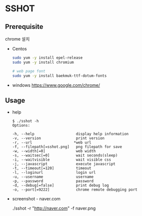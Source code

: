 # SSHOT

## Prerequisite

chrome 설치

* Centos
    ```bash
    sudo yum -y install epel-release
    sudo yum -y install chromium

    # web page font
    sudo yum -y install baekmuk-ttf-dotum-fonts
    ```

* windows
   <https://www.google.com/chrome/>

## Usage

* help

    ```text
    $ ./sshot -h
    Options:

    -h, --help                   display help information
    -v, --version                print version
    -r, --url                   *web url
    -f, --filepath[=sshot.png]   png filepath for save
    -w, --width[=0]              web width
    -s, --waitsec[=0]            wait seconds(sleep)
    -i, --waitvisible            wait visible css
    -j, --javascript             execute javascript
    -t, --timeout[=120]          timeout
    -l, --loginurl               login url
    -u, --username               username
    -p, --password               password
    -d, --debug[=false]          print debug log
    -o, --port[=9222]            chrome remote debugging port
    ```

* screenshot - naver.com 

    ./sshot -r "http://naver.com" -f naver.png
